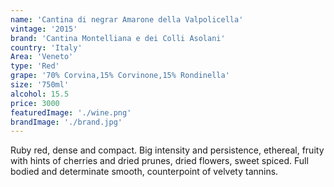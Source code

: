 ```yaml
---
name: 'Cantina di negrar Amarone della Valpolicella'
vintage: '2015'
brand: 'Cantina Montelliana e dei Colli Asolani'
country: 'Italy'
Area: 'Veneto'
type: 'Red'
grape: '70% Corvina,15% Corvinone,15% Rondinella'
size: '750ml'
alcohol: 15.5
price: 3000
featuredImage: './wine.png'
brandImage: './brand.jpg'
---
```


Ruby red, dense and compact. Big intensity and persistence, ethereal,
fruity with hints of cherries and dried
prunes, dried flowers, sweet spiced. Full bodied and determinate smooth,
counterpoint of velvety tannins.
